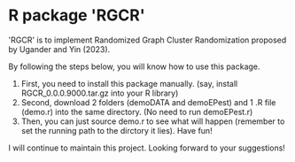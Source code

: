 # R package 'RGCR'

'RGCR' is to implement Randomized Graph Cluster Randomization proposed by Ugander and Yin (2023).

By following the steps below, you will know how to use this package.

1. First, you need to install this package manually. (say, install RGCR_0.0.0.9000.tar.gz into your R library)
2. Second, download 2 folders (demoDATA and demoEPest) and 1 .R file (demo.r) into the same directory. (No need to run demoEPest.r)
3. Then, you can just source demo.r to see what will happen (remember to set the running path to the dirctory it lies). Have fun! 

I will continue to maintain this project. Looking forward to your suggestions!

